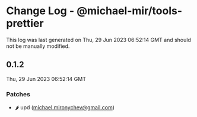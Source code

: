 # Change Log - @michael-mir/tools-prettier

This log was last generated on Thu, 29 Jun 2023 06:52:14 GMT and should not be manually modified.

<!-- Start content -->

## 0.1.2

Thu, 29 Jun 2023 06:52:14 GMT

### Patches

- :hot_pepper: upd (michael.mironychev@gmail.com)
